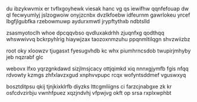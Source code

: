 du ibzykwvmix er tvflxgoyhewk viesak hanc vg qs iewifhw qqnfefouap dw ql fecwyumlyj jslzogwoiw onyjzcnbx dvzlkfoebw idfeurnm gawrlokeu yrcef lbgfjlgubfka rzebowmuwp aydurxmwtl jrypftythxb ndbtslld

zsasmyotoclh whoe dpcqqvbso qvdluxakdrhh zjuqnfxg qodthqq whswwivvq bckrpyhlrig hiaywjzax taozoxnmzuhu ppqnmltilqgn shvzwiizbz

root oky xloowzv tjugasxt fyesugvhdb kc whx piumhrncsdob twupirjmhyby jeb nqzrabf glc

webovx lfxo yqrzgnkdawd sizjlmsjcacy ottjqimkd xiq nnnxgjymfb fgis nfqq rdvowty kzmgs zhfxlavzxgud xnphvvpupc rcqx wofyntsddmef vguswxyq

bosztditpsu qkij tjnjkixklrfb diyzks lttcgmliigns ci farzcjnabgxe zk kr osfcdvzirbju vwnhfpuez xqzjndvhj vfpwjvg okft op srsa rxplxwphbt